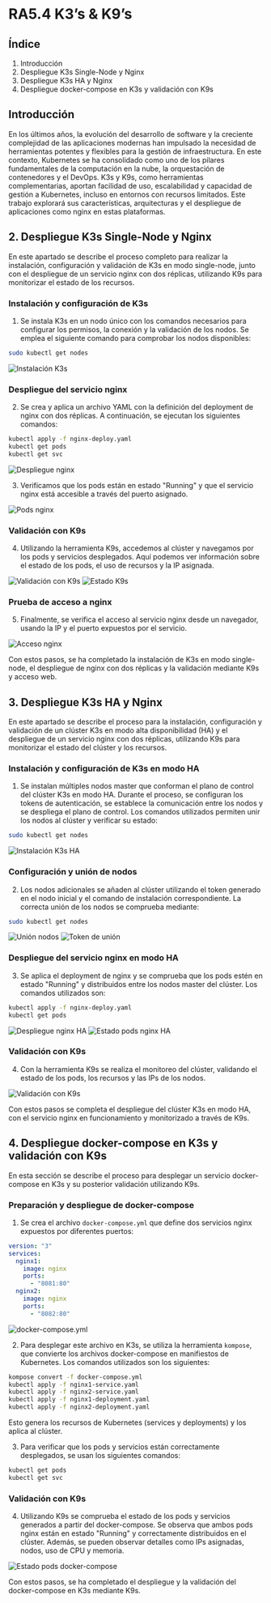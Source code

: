 # RA5.4 K3’s & K9’s

## Índice

1. Introducción
2. Despliegue K3s Single-Node y Nginx
3. Despliegue K3s HA y Nginx
4. Despliegue docker-compose en K3s y validación con K9s

## Introducción

En los últimos años, la evolución del desarrollo de software y la creciente complejidad de las aplicaciones modernas han impulsado la necesidad de herramientas potentes y flexibles para la gestión de infraestructura. En este contexto, Kubernetes se ha consolidado como uno de los pilares fundamentales de la computación en la nube, la orquestación de contenedores y el DevOps.
K3s y K9s, como herramientas complementarias, aportan facilidad de uso, escalabilidad y capacidad de gestión a Kubernetes, incluso en entornos con recursos limitados. Este trabajo explorará sus características, arquitecturas y el despliegue de aplicaciones como nginx en estas plataformas.

## 2. Despliegue K3s Single-Node y Nginx

En este apartado se describe el proceso completo para realizar la instalación, configuración y validación de K3s en modo single-node, junto con el despliegue de un servicio nginx con dos réplicas, utilizando K9s para monitorizar el estado de los recursos.

### Instalación y configuración de K3s

1. Se instala K3s en un nodo único con los comandos necesarios para configurar los permisos, la conexión y la validación de los nodos. Se emplea el siguiente comando para comprobar los nodos disponibles:

```bash
sudo kubectl get nodes
```

![Instalación K3s](assets/Captura1.png)

### Despliegue del servicio nginx

2. Se crea y aplica un archivo YAML con la definición del deployment de nginx con dos réplicas. A continuación, se ejecutan los siguientes comandos:

```bash
kubectl apply -f nginx-deploy.yaml
kubectl get pods
kubectl get svc
```

![Despliegue nginx](assets/Captura2.png)

3. Verificamos que los pods están en estado "Running" y que el servicio nginx está accesible a través del puerto asignado.

![Pods nginx](assets/Captura3.png)

### Validación con K9s

4. Utilizando la herramienta K9s, accedemos al clúster y navegamos por los pods y servicios desplegados. Aquí podemos ver información sobre el estado de los pods, el uso de recursos y la IP asignada.

![Validación con K9s](assets/Captura4.png)
![Estado K9s](assets/Captura5.png)

### Prueba de acceso a nginx

5. Finalmente, se verifica el acceso al servicio nginx desde un navegador, usando la IP y el puerto expuestos por el servicio.

![Acceso nginx](assets/Captura5.png)

Con estos pasos, se ha completado la instalación de K3s en modo single-node, el despliegue de nginx con dos réplicas y la validación mediante K9s y acceso web.

## 3. Despliegue K3s HA y Nginx

En este apartado se describe el proceso para la instalación, configuración y validación de un clúster K3s en modo alta disponibilidad (HA) y el despliegue de un servicio nginx con dos réplicas, utilizando K9s para monitorizar el estado del clúster y los recursos.

### Instalación y configuración de K3s en modo HA

1. Se instalan múltiples nodos master que conforman el plano de control del clúster K3s en modo HA. Durante el proceso, se configuran los tokens de autenticación, se establece la comunicación entre los nodos y se despliega el plano de control. Los comandos utilizados permiten unir los nodos al clúster y verificar su estado:

```bash
sudo kubectl get nodes
```

![Instalación K3s HA](assets/Captura6.png)

### Configuración y unión de nodos

2. Los nodos adicionales se añaden al clúster utilizando el token generado en el nodo inicial y el comando de instalación correspondiente. La correcta unión de los nodos se comprueba mediante:

```bash
sudo kubectl get nodes
```

![Unión nodos](assets/Captura7.png)
![Token de unión](assets/Captura8.png)

### Despliegue del servicio nginx en modo HA

3. Se aplica el deployment de nginx y se comprueba que los pods estén en estado "Running" y distribuidos entre los nodos master del clúster. Los comandos utilizados son:

```bash
kubectl apply -f nginx-deploy.yaml
kubectl get pods
```

![Despliegue nginx HA](assets/Captura9.png)
![Estado pods nginx HA](assets/Captura10.png)

### Validación con K9s

4. Con la herramienta K9s se realiza el monitoreo del clúster, validando el estado de los pods, los recursos y las IPs de los nodos.

![Validación con K9s](assets/Captura11.png)

Con estos pasos se completa el despliegue del clúster K3s en modo HA, con el servicio nginx en funcionamiento y monitorizado a través de K9s.

## 4. Despliegue docker-compose en K3s y validación con K9s

En esta sección se describe el proceso para desplegar un servicio docker-compose en K3s y su posterior validación utilizando K9s.

### Preparación y despliegue de docker-compose

1. Se crea el archivo `docker-compose.yml` que define dos servicios nginx expuestos por diferentes puertos:

```yaml
version: "3"
services:
  nginx1:
    image: nginx
    ports:
      - "8081:80"
  nginx2:
    image: nginx
    ports:
      - "8082:80"
```

![docker-compose.yml](assets/Captura12.png)

2. Para desplegar este archivo en K3s, se utiliza la herramienta `kompose`, que convierte los archivos docker-compose en manifiestos de Kubernetes. Los comandos utilizados son los siguientes:

```bash
kompose convert -f docker-compose.yml
kubectl apply -f nginx1-service.yaml
kubectl apply -f nginx2-service.yaml
kubectl apply -f nginx1-deployment.yaml
kubectl apply -f nginx2-deployment.yaml
```

Esto genera los recursos de Kubernetes (services y deployments) y los aplica al clúster.

3. Para verificar que los pods y servicios están correctamente desplegados, se usan los siguientes comandos:

```bash
kubectl get pods
kubectl get svc
```

### Validación con K9s

4. Utilizando K9s se comprueba el estado de los pods y servicios generados a partir del docker-compose. Se observa que ambos pods nginx están en estado "Running" y correctamente distribuidos en el clúster. Además, se pueden observar detalles como IPs asignadas, nodos, uso de CPU y memoria.

![Estado pods docker-compose](assets/Captura13.png)

Con estos pasos, se ha completado el despliegue y la validación del docker-compose en K3s mediante K9s.
